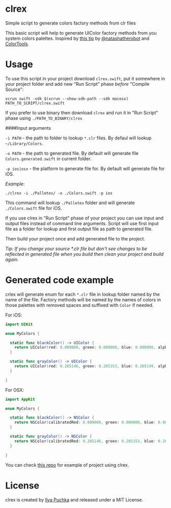 # clrex
Simple script to generate colors factory methods from clr files

This basic script will help to generate UIColor factory methods from you system colors palettes.
Inspired by [this tip](http://natashatherobot.com/xcode-color-palette/) by [@natashatherobot](https://twitter.com/natashatherobot) and [ColorTools](https://github.com/ramonpoca/ColorTools).

# Usage

To use this script in your project download `clrex.swift`, put it somewhere in your project folder and add new "Run Script" phase _before_ "Compile Source":

```
xcrun swift -sdk $(xcrun --show-sdk-path --sdk macosx) PATH_TO_SCRIPT/clrex.swift
```

If you prefer to use binary then download `clrex` and run it in "Run Script" phase using `./PATH_TO_BINARY/clrex`

####Input arguments

`-i PATH` - the path to folder to lookup `*.clr` files. By defaul will lookup `~/Library/Colors`.

`-o PATH` - the path to generated file. By default will generate file `Colors.generated.swift` in current folder.

`-p ios|osx` - the platform to generate file for. By default will generate file for iOS.

_Example_:

```
./clrex -i ./Palletes/ -o ./Colors.swift -p ios
```

This command will lookup `./Palletes` folder and will generate `./Colors.swift` file for iOS.

If you use clrex in "Run Script" phase of your project you can use input and output files instead of command line arguments. Script will use first input file as a folder for lookup and first output file as path to generated file.

Then build your project once and add generated file to the project.

_Tip: If you change your source *.clr file but don't see changes to be reflected in generated file when you build then clean your project and build again._ 


# Generated code example

crlex will generate enum for each `*.clr` file in lookup folder named by the name of the file. Factory methods will be named by the names of colors in those palettes with removed spaces and suffixed with `Color` if needed.

For iOS:

```swift
import UIKit

enum MyColors {

  static func blackColor() -> UIColor {
    return UIColor(red: 0.000000, green: 0.000000, blue: 0.000000, alpha: 1.000000)
  }

  static func grayColor() -> UIColor {
    return UIColor(red: 0.265146, green: 0.265153, blue: 0.265149, alpha: 1.000000)
  }

}

```

For OSX:

```swift
import AppKit

enum MyColors {

  static func blackColor() -> NSColor {
    return NSColor(calibratedRed: 0.000000, green: 0.000000, blue: 0.000000, alpha: 1.000000)
  }

  static func grayColor() -> NSColor {
    return NSColor(calibratedRed: 0.265146, green: 0.265153, blue: 0.265149, alpha: 1.000000)
  }

}
```

You can check [this repo](https://github.com/ilyapuchka/ViewControllerThinning) for example of project using clrex.

# License
clrex is created by [Ilya Puchka](https://twitter.com/ilyapuchka) and released under a MIT License.
